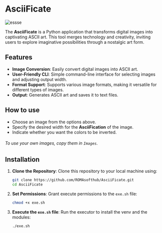 # AsciiFicate

![essse](https://github.com/user-attachments/assets/372b9b71-f618-4754-b932-67b42cc2ce44)


The **AsciiFicate** is a Python application that transforms digital images into captivating ASCII art. This tool merges technology and creativity, inviting users to explore imaginative possibilities through a nostalgic art form.

## Features

- **Image Conversion**: Easily convert digital images into ASCII art.
- **User-Friendly CLI**: Simple command-line interface for selecting images and adjusting output width.
- **Format Support**: Supports various image formats, making it versatile for different types of images.
- **Output**: Generates ASCII art and saves it to text files.

## How to use
 - Choose an image from the options above.
 - Specify the desired width for the **AsciiFication** of the image.
 - Indicate whether you want the colors to be inverted.

###### To use your own images, copy them in `Images`.

## Installation

1. **Clone the Repository**: Clone this repository to your local machine using:
   ```bash
   git clone https://github.com/ROMAsofthub/AsciiFicate.git
   cd AsciiFicate

3. **Set Permissions**: Grant execute permissions to the `exe.sh` file:
   ```bash
   chmod +x exe.sh
   
4. **Execute the `exe.sh` file**: Run the executor to install the venv and the modules:
   ```bash
   ./exe.sh

